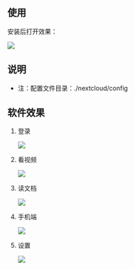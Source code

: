 ## 使用

安装后打开效果：

![](https://i.loli.net/2019/11/26/NwzXVqpMrxlnk62.png)


## 说明
- 注：配置文件目录：./nextcloud/config
    
## 软件效果

1. 登录
 
    ![](https://i.loli.net/2019/11/26/VgqutamALdpYKHR.png)

2. 看视频
 
    ![](https://i.loli.net/2019/11/26/QuVIy4WTRNXfSw3.png)

3. 读文档
 
    ![](https://i.loli.net/2019/11/26/85HTGbL4jqy1pvX.png)

4. 手机端
 
    ![](https://i.loli.net/2019/11/26/i7AfDQm8ONuoITX.png)

5. 设置
 
    ![](https://i.loli.net/2019/11/26/6VIEGNxv84pAaTW.png) 


    





